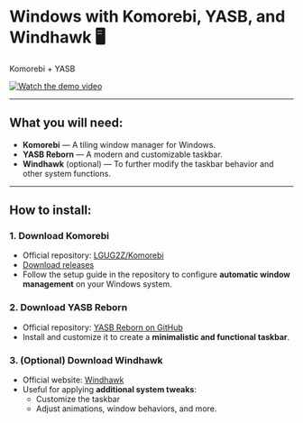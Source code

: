 # Windows with Komorebi, YASB, and Windhawk 🖥️

Komorebi + YASB

[![Watch the demo video](https://img.youtube.com/vi/yZ8yKAFAUOA/0.jpg)](https://youtu.be/yZ8yKAFAUOA)

---

## What you will need:

- **Komorebi** — A tiling window manager for Windows.
- **YASB Reborn** — A modern and customizable taskbar.
- **Windhawk** (optional) — To further modify the taskbar behavior and other system functions.

---

## How to install:

### 1. Download **Komorebi**
- Official repository: [LGUG2Z/Komorebi](https://github.com/LGUG2Z/komorebi)
- [Download releases](https://github.com/LGUG2Z/komorebi/releases)
- Follow the setup guide in the repository to configure **automatic window management** on your Windows system.

### 2. Download **YASB Reborn**
- Official repository: [YASB Reborn on GitHub](https://github.com/naelstrof/yasb)
- Install and customize it to create a **minimalistic and functional taskbar**.

### 3. (Optional) Download **Windhawk**
- Official website: [Windhawk](https://windhawk.net/)
- Useful for applying **additional system tweaks**:
  - Customize the taskbar
  - Adjust animations, window behaviors, and more.
